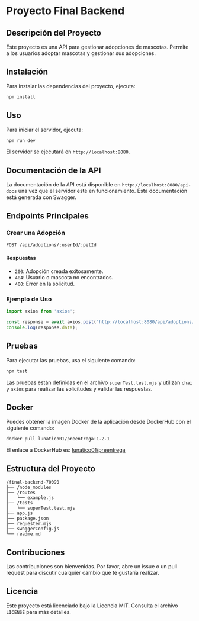 # Proyecto Final Backend

## Descripción del Proyecto

Este proyecto es una API para gestionar adopciones de mascotas. Permite a los usuarios adoptar mascotas y gestionar sus adopciones.

## Instalación

Para instalar las dependencias del proyecto, ejecuta:

```bash
npm install
```

## Uso

Para iniciar el servidor, ejecuta:

```bash
npm run dev
```

El servidor se ejecutará en `http://localhost:8080`.

## Documentación de la API

La documentación de la API está disponible en `http://localhost:8080/api-docs` una vez que el servidor esté en funcionamiento. Esta documentación está generada con Swagger.

## Endpoints Principales

### Crear una Adopción

```http
POST /api/adoptions/:userId/:petId
```

#### Respuestas

- `200`: Adopción creada exitosamente.
- `404`: Usuario o mascota no encontrados.
- `400`: Error en la solicitud.

### Ejemplo de Uso

```javascript
import axios from 'axios';

const response = await axios.post('http://localhost:8080/api/adoptions/validUserId/validPetId');
console.log(response.data);
```

## Pruebas

Para ejecutar las pruebas, usa el siguiente comando:

```bash
npm test
```

Las pruebas están definidas en el archivo `superTest.test.mjs` y utilizan `chai` y `axios` para realizar las solicitudes y validar las respuestas.

## Docker

Puedes obtener la imagen Docker de la aplicación desde DockerHub con el siguiente comando:

```bash
docker pull lunatico01/preentrega:1.2.1
```

El enlace a DockerHub es: [lunatico01/preentrega](https://hub.docker.com/r/lunatico01/preentrega)

## Estructura del Proyecto

```
/final-backend-70090
├── /node_modules
├── /routes
│   └── example.js
├── /tests
│   └── superTest.test.mjs
├── app.js
├── package.json
├── requester.mjs
├── swaggerConfig.js
└── readme.md
```

## Contribuciones

Las contribuciones son bienvenidas. Por favor, abre un issue o un pull request para discutir cualquier cambio que te gustaría realizar.

## Licencia

Este proyecto está licenciado bajo la Licencia MIT. Consulta el archivo `LICENSE` para más detalles.

